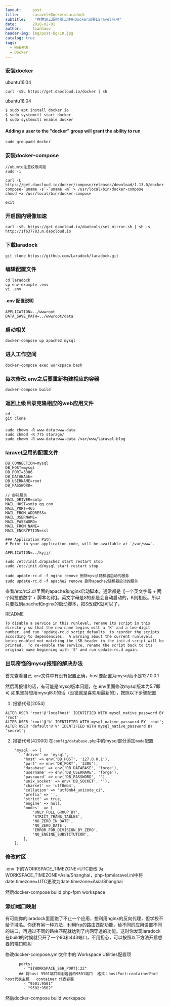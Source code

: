 ```yaml
---
layout:     post
title:      Laravel+Docker=Laradock
subtitle:    "在腾讯云服务器上使用Docker部署Laravel应用"
date:       2018-02-01
author:     tianhaoo
header-img: img/post-bg/10.jpg
catalog: true
tags:
  - Web开发
  - Docker
---
```




### 安装docker

ubuntu16.04
```
curl -sSL https://get.daocloud.io/docker | sh
```
ubuntu18.04

```bash
$ sudo apt install docker.io
$ sudo systemctl start docker
$ sudo systemctl enable docker
```
#### Adding a user to the "docker" group will grant the ability to run
```
sudo groupadd docker
```
<!--more-->
### 安装docker-compose
```
//ubuntu注意权限问题
sudo -i

curl -L https://get.daocloud.io/docker/compose/releases/download/1.13.0/docker-compose-`uname -s`-`uname -m` > /usr/local/bin/docker-compose
chmod +x /usr/local/bin/docker-compose

exit
```

### 开启国内镜像加速
```
curl -sSL https://get.daocloud.io/daotools/set_mirror.sh | sh -s http://1f637783.m.daocloud.io
```

### 下载laradock
```
git clone https://github.com/Laradock/laradock.git
```


### 编辑配置文件
```
cd laradock
cp env-example .env
vi .env
```

#### .env 配置说明
```
APPLICATION=../wwwroot
DATA_SAVE_PATH=../wwwroot/data
```

### 启动相关
```
docker-compose up apache2 mysql
```

### 进入工作空间
```
docker-compose exec workspace bash
```

### 每次修改.env之后要重新构建相应的容器
```
docker-compose build
```

### 返回上级目录克隆相应的web应用文件
```
cd ..
git clone
```

### 
```
sudo chown -R www-data:www-data 
sudo chmod -R 775 storage/
sudo chown -R www-data:www-data /var/www/laravel-blog
```


### laravel应用的配置文件
```
DB_CONNECTION=mysql
DB_HOST=mysql
DB_PORT=3306
DB_DATABASE=
DB_USERNAME=root
DB_PASSWORD=

// 邮箱服务
MAIL_DRIVER=smtp
MAIL_HOST=smtp.qq.com
MAIL_PORT=465
MAIL_FROM_ADDRESS=
MAIL_USERNAME=
MAIL_PASSWORD=
MAIL_FROM_NAME=
MAIL_ENCRYPTION=ssl
```

```
### Application Path
# Point to your application code, will be available at `/var/www`.

APPLICATION=../kyjj/
```

```
sudo /etc/init.d/apache2 start restart stop
sudo /etc/init.d/mysql start restart stop
```

```
sudo update-rc.d -f nginx remove 删除mysql随机器启动的服务
sudo update-rc.d -f apache2 remove 删除apache2随机器启动的服务
```

查看/etc/rc2.d/里面的apache和nginx启动脚本，通常都是【一个英文字母 + 两个阿拉伯数字 + 脚本名称】。英文字母是S的都是会自动启动的，K则相反。所以只要找到apache和nginx的启动脚本，把S改成K就可以了。

README
```
To disable a service in this runlevel, rename its script in this
directory so that the new name begins with a 'K' and a two-digit
number, and run 'update-rc.d script defaults' to reorder the scripts
according to dependencies.  A warning about the current runlevels
being enabled not matching the LSB header in the init.d script will be
printed.  To re-enable the service, rename the script back to its
original name beginning with 'S' and run update-rc.d again.
```

### 出现奇怪的mysql报错的解决办法

首先查看自己`.env`文件中有没有配置正确，host要配置为mysql而不是127.0.0.1

然后再报错的话，有可能是mysql版本问题，在.env里面修改mysql版本为5.7即可
如果坚持想用mysql8.0的话（没错就是喜欢用最新的），按照以下步骤配置
1. 报错代号[2054]
```mysql
ALTER USER 'root'@'localhost' IDENTIFIED WITH mysql_native_password BY 'root';
ALTER USER 'root'@'%' IDENTIFIED WITH mysql_native_password BY 'root';
ALTER USER 'default'@'%' IDENTIFIED WITH mysql_native_password BY 'secret';
```
2. 报错代号[42000]
在`config/database.php`中的mysql部分添加`mode`配置
```env
    'mysql' => [
        'driver' => 'mysql',
        'host' => env('DB_HOST', '127.0.0.1'),
        'port' => env('DB_PORT', '3306'),
        'database' => env('DB_DATABASE', 'forge'),
        'username' => env('DB_USERNAME', 'forge'),
        'password' => env('DB_PASSWORD', ''),
        'unix_socket' => env('DB_SOCKET', ''),
        'charset' => 'utf8mb4',
        'collation' => 'utf8mb4_unicode_ci',
        'prefix' => '',
        'strict' => true,
        'engine' => null,
        'modes'  => [
            'ONLY_FULL_GROUP_BY',
            'STRICT_TRANS_TABLES',
            'NO_ZERO_IN_DATE',
            'NO_ZERO_DATE',
            'ERROR_FOR_DIVISION_BY_ZERO',
            'NO_ENGINE_SUBSTITUTION',
        ],
    ],
```

### 修改时区
.env 下的WORKSPACE_TIMEZONE=UTC更改 为WORKSPACE_TIMEZONE=Asia/Shanghai，php-fpm\laravel.ini中将 date.timezone=UTC更改为date.timezone=Asia/Shanghai

然后docker-compose build php-fpm workspace

### 添加端口映射
有可能你的laradock里面跑了不止一个应用，想利用nginx的反向代理，但学校不给子域名。你还有另一种方法，利用frp的路由匹配功能，给不同的应用设置不同的端口，再通过不同的路由匹配就达到了内网穿透的功能。这时你发现laradock在build的时候就只开了一个80和443端口，不用担心，可以按照以下方法开启想要的端口映射

修改docker-compose.yml文件中的 Workspace Utilities配置项

```
      ports:
        - "${WORKSPACE_SSH_PORT}:22"
      ## 将host 9501端口映射容器的9501端口  格式：hostPort:containerPort  host代表主机   container 代表容器
        - "9501:9501"
        - "9502:9502"
```

然后docker-compose build workspace
